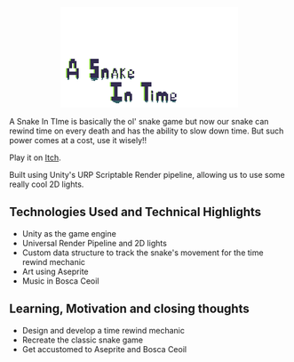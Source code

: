 <p align="center"><img src="https://github.com/DivyenduDutta/A-Snake-In-Time/blob/master/Assets/Textures/GameTitle.png" alt="A-Snake-In-Time feature"></p>

A Snake In TIme is basically the ol' snake game but now our snake can rewind time on every death and has the ability to slow down time. But such power comes at a cost, use it wisely!!

Play it on <a href="https://divine-sense.itch.io/asnakeintime">Itch</a>.

Built using Unity's URP Scriptable Render pipeline, allowing us to use some really cool 2D lights.

## Technologies Used and Technical Highlights

- Unity as the game engine
- Universal Render Pipeline and 2D lights
- Custom data structure to track the snake's movement for the time rewind mechanic
- Art using Aseprite
- Music in Bosca Ceoil

## Learning, Motivation and closing thoughts

* Design and develop a time rewind mechanic
* Recreate the classic snake game
* Get accustomed to Aseprite and Bosca Ceoil
